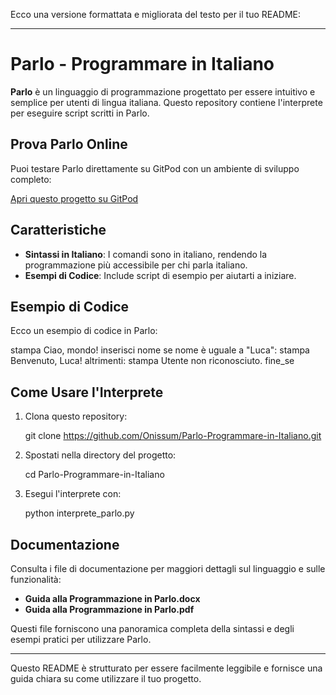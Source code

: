 Ecco una versione formattata e migliorata del testo per il tuo README:

---

# Parlo - Programmare in Italiano

**Parlo** è un linguaggio di programmazione progettato per essere intuitivo e semplice per utenti di lingua italiana. Questo repository contiene l'interprete per eseguire script scritti in Parlo.

## Prova Parlo Online

Puoi testare Parlo direttamente su GitPod con un ambiente di sviluppo completo:

[Apri questo progetto su GitPod](https://gitpod.io/#https://github.com/Onissum/Parlo-Programmare-in-Italiano)

## Caratteristiche

- **Sintassi in Italiano**: I comandi sono in italiano, rendendo la programmazione più accessibile per chi parla italiano.
- **Esempi di Codice**: Include script di esempio per aiutarti a iniziare.

## Esempio di Codice

Ecco un esempio di codice in Parlo:

stampa Ciao, mondo!
inserisci nome
se nome è uguale a "Luca":
stampa Benvenuto, Luca!
altrimenti:
stampa Utente non riconosciuto.
fine_se

## Come Usare l'Interprete

1. Clona questo repository:
   
   git clone https://github.com/Onissum/Parlo-Programmare-in-Italiano.git
   

2. Spostati nella directory del progetto:
   
   cd Parlo-Programmare-in-Italiano
   

3. Esegui l'interprete con:
   
   python interprete_parlo.py
   

## Documentazione

Consulta i file di documentazione per maggiori dettagli sul linguaggio e sulle funzionalità:

- **Guida alla Programmazione in Parlo.docx**
- **Guida alla Programmazione in Parlo.pdf**

Questi file forniscono una panoramica completa della sintassi e degli esempi pratici per utilizzare Parlo.

---

Questo README è strutturato per essere facilmente leggibile e fornisce una guida chiara su come utilizzare il tuo progetto.
